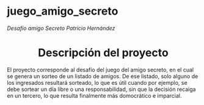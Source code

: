 # juego_amigo_secreto
<em>Desafío amigo Secreto Patricio Hernández</em>

<h1 align="center">Descripción del proyecto</h1>
<p>El proyecto corresponde al desafío del juego del amigo secreto, en el cual se genera un sorteo de un listado de amigos. De ese listado, solo alguno de los ingresados resultará sorteado, lo que es útil cuando por ejemplo, se debe sortear un día libre o una responsabilidad, sin que la decisión recaiga en un tercero, lo que resulta finalmente más domocrático e imparcial.
